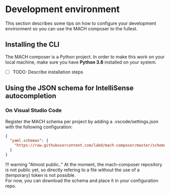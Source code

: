 # Development environment

This section describes some tips on how to configure your development environment so you can use the MACH composer to the fullest.

## Installing the CLI

The MACH composer is a Python project. In order to make this work on your local machine, make sure you have **Python 3.8** installed on your system.

- [ ] TODO: Describe installation steps

## Using the JSON schema for IntelliSense autocompletion

### On Visual Studio Code

Register the MACH schema per project by adding a .vscode/settings.json with the following configuration:
```json
{
  "yaml.schemas": {
    "https://raw.githubusercontent.com/labd/mach-composer/master/schema.json": "*.yml"
  }
}
```

!!! warning "Almost public.."
    At the moment, the mach-composer repository is not public yet, so directly refering to a file without the use of a (temporary) token is not possible.<br>
    For now, you can download the schema and place it in your configuration repo.

